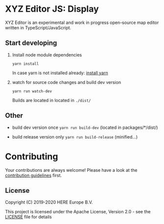 # XYZ Editor JS: Display

XYZ Editor is an experimental and work in progress open-source map editor written in TypeScript/JavaScript.

## Start developing

1. Install node module dependencies
    ```
    yarn install
    ```
    In case yarn is not installed already: [install yarn](https://yarnpkg.com/en/docs/install)

2. watch for source code changes and build dev version
    ```
    yarn run watch-dev
    ```
    Builds are located in located in `./dist/`


## Other

* build dev version once `yarn run build-dev` (located in packages/*/dist/)

* build release version only `yarn run build-release` (minified...)


# Contributing

Your contributions are always welcome! Please have a look at the [contribution guidelines](CONTRIBUTING.md) first.


## License

Copyright (C) 2019-2020 HERE Europe B.V.

This project is licensed under the Apache License, Version 2.0 - see the [LICENSE](LICENSE) file for details
